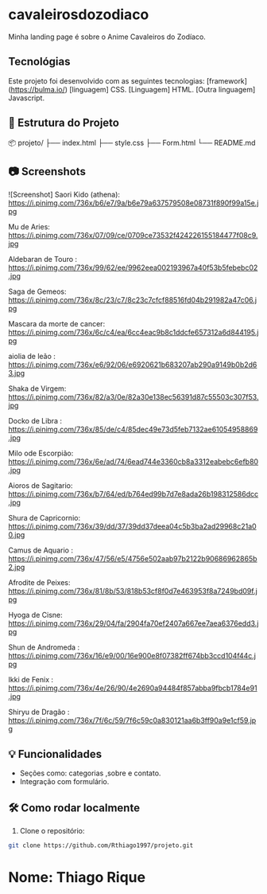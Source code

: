 # cavaleirosdozodiaco
Minha landing page é sobre o Anime Cavaleiros do Zodíaco.

## Tecnológias
Este projeto foi desenvolvido com as seguintes tecnologias:
[framework] (https://bulma.io/)
[linguagem] CSS.
[Linguagem] HTML.
[Outra linguagem] Javascript.


## 📁 Estrutura do Projeto
📦 projeto/
├── index.html
├── style.css
├── Form.html
└── README.md



## 📷 Screenshots

![Screenshot]
Saori Kido (athena):
https://i.pinimg.com/736x/b6/e7/9a/b6e79a637579508e08731f890f99a15e.jpg

Mu de Aries:
https://i.pinimg.com/736x/07/09/ce/0709ce73532f424226155184477f08c9.jpg

Aldebaran de Touro :
https://i.pinimg.com/736x/99/62/ee/9962eea002193967a40f53b5febebc02.jpg

Saga de Gemeos:
https://i.pinimg.com/736x/8c/23/c7/8c23c7cfcf88516fd04b291982a47c06.jpg


Mascara da morte de cancer:
https://i.pinimg.com/736x/6c/c4/ea/6cc4eac9b8c1ddcfe657312a6d844195.jpg

aiolia de leão :
https://i.pinimg.com/736x/e6/92/06/e6920621b683207ab290a9149b0b2d63.jpg

Shaka de Virgem:
https://i.pinimg.com/736x/82/a3/0e/82a30e138ec56391d87c55503c307f53.jpg

Docko de Libra :
https://i.pinimg.com/736x/85/de/c4/85dec49e73d5feb7132ae61054958869.jpg

Milo ode Escorpião:
https://i.pinimg.com/736x/6e/ad/74/6ead744e3360cb8a3312eabebc6efb80.jpg

Aioros de Sagitario:
https://i.pinimg.com/736x/b7/64/ed/b764ed99b7d7e8ada26b198312586dcc.jpg

Shura de Capricornio:
https://i.pinimg.com/736x/39/dd/37/39dd37deea04c5b3ba2ad29968c21a00.jpg

Camus de Aquario :
https://i.pinimg.com/736x/47/56/e5/4756e502aab97b2122b90686962865b2.jpg

Afrodite de Peixes:
https://i.pinimg.com/736x/81/8b/53/818b53cf8f0d7e463953f8a7249bd09f.jpg

Hyoga de Cisne:
https://i.pinimg.com/736x/29/04/fa/2904fa70ef2407a667ee7aea6376edd3.jpg
 
Shun de Andromeda :
https://i.pinimg.com/736x/16/e9/00/16e900e8f07382ff674bb3ccd104f44c.jpg

Ikki de Fenix :
https://i.pinimg.com/736x/4e/26/90/4e2690a94484f857abba9fbcb1784e91.jpg

Shiryu de Dragão :
https://i.pinimg.com/736x/7f/6c/59/7f6c59c0a830121aa6b3ff90a9e1cf59.jpg

## 💡 Funcionalidades
- Seções como: categorias ,sobre e  contato.
- Integração com formulário. 

## 🛠️ Como rodar localmente

1. Clone o repositório:

```bash
git clone https://github.com/Rthiago1997/projeto.git
```

#  Nome: Thiago Rique